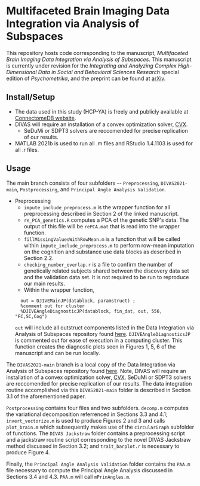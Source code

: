 # Multifaceted Brain Imaging Data Integration via Analysis of Subspaces
This repository hosts code corresponding to the manuscript, *Multifaceted Brain Imaging Data Integration via Analysis of Subspaces*.  This manuscript is currently under revision for the *Integrating and Analyzing Complex High-Dimensional Data in Social and Behavioral Sciences Research* special edition of *Psychometrika*, and the preprint can be found at [arXiv](https://arxiv.org/abs/2408.16791).   

## Install/Setup

- The data used in this study (HCP-YA) is freely and publicly available at [ConnectomeDB website](https://www.humanconnectome.org/study/hcp-young-adult/data-releases).
- DIVAS will require an installation of a convex optimization solver, [CVX](http://cvxr.com/cvx/).
    - SeDuMi or SDPT3 solvers are reccomended for precise replication of our results.
- MATLAB 2021b is used to run all .m files and RStudio 1.4.1103 is used for all .r files.  


## Usage

The main branch consists of four subfolders -- `Preprocessing`, `DIVAS2021-main`, `Postprocessing`, and `Principal Angle Analysis Validation`.  

- Preprocessing  
    - `impute_include_preprocess.m` is the wrapper function for all preprocessing described in Section 2 of the linked manuscript.
    - `re_PCA_genetics.R` computes a PCA of the genetic SNP's data.  The output of this file will be `rePCA.mat` that is read into the wrapper function.
    - `fillMissingValuesWithRowMean.m` is a function that will be called within `impute_include_preprocess.m` to perform row-mean imputation on the cognition and substance use data blocks as described in Section 2.2.
    - `checking_number_overlap.r` is a file to confirm the number of genetically related subjects shared between the discovery data set and the validation data set.  It is not required to be run to reproduce our main results.
    - Within the wrapper function, 
  ```
    out = DJIVEMainJP(datablock, paramstruct) ;
    %comment out for cluster
    %DJIVEAngleDiagnosticJP(datablock, fin_dat, out, 556, "FC,SC,Cog")
  ```
  `out` will include all outstruct components listed in the Data Integration via Analysis of Subspaces repository found [here](https://github.com/jbprothero/DIVAS2021).  `DJIVEAngleDiagnosticsJP` is commented out for ease of execution in a computing cluster.  This function creates the diagnostic plots seen in Figures 1, 5, 6 of the manuscript and can be run locally. 
 

The `DIVAS2021-main` branch is a local copy of the Data Integration via Analysis of Subspaces repository found [here](https://github.com/jbprothero/DIVAS2021).  Note, DIVAS will require an installation of a convex optimization solver, [CVX](http://cvxr.com/cvx/).  SeDuMi or SDPT3 solvers are reccomended for precise replication of our results.  The data integration routine accomplished via this `DIVAS2021-main` folder is described in Section 3.1 of the aforementioned paper.  

`Postprocessing` contains four files and two subfolders.  `decomp.m` computes the variational decomposition referrenced in Sections 3.3 and 4.1; `invert_vectorize.m` is used to produce Figures 2 and 3 and calls `plot_brain.m` which subsequently makes use of the `circularGraph` subfolder of functions.  The `DIVAS Jackstraw` folder contains a preprocessing script and a jackstraw routine script corresponding to the novel DIVAS Jackstraw method discussed in Section 3.2; and `trait_barplot.r` is necessary to produce Figure 4.  

Finally, the `Principal Angle Analysis Validation` folder contains the `PAA.m` file necessary to compute the Principal Angle Analysis discussed in Sections 3.4 and 4.3.  `PAA.m` will call `mPrinAngles.m`.  




